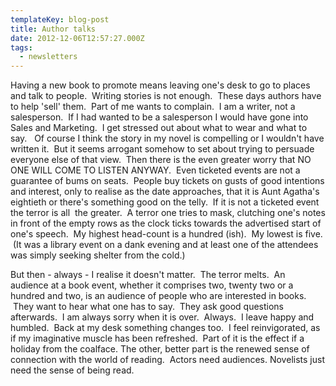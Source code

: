 ```yaml
---
templateKey: blog-post
title: Author talks
date: 2012-12-06T12:57:27.000Z
tags:
  - newsletters
---
```


Having a new book to promote means leaving one's desk to go to places and talk to people.  Writing stories is not enough.  These days authors have to help 'sell' them.  Part of me wants to complain.  I am a writer, not a salesperson.  If I had wanted to be a salesperson I would have gone into Sales and Marketing.  I get stressed out about what to wear and what to say.   Of course I think the story in my novel is compelling or I wouldn't have written it.  But it seems arrogant somehow to set about trying to persuade everyone else of that view.  Then there is the even greater worry that NO ONE WILL COME TO LISTEN ANYWAY.  Even ticketed events are not a guarantee of bums on seats.  People buy tickets on gusts of good intentions and interest, only to realise as the date approaches, that it is Aunt Agatha's eightieth or there's something good on the telly.  If it is not a ticketed event the terror is all  the greater.  A terror one tries to mask, clutching one's notes in front of the empty rows as the clock ticks towards the advertised start of one's speech.  My highest head-count is a hundred (ish).  My lowest is five.  (It was a library event on a dank evening and at least one of the attendees was simply seeking shelter from the cold.)

But then - always - I realise it doesn't matter.  The terror melts.  An audience at a book event, whether it comprises two, twenty two or a hundred and two, is an audience of people who are interested in books.  They want to hear what one has to say.  They ask good questions afterwards.  I am always sorry when it is over.  Always.  I leave happy and humbled.  Back at my desk something changes too.  I feel reinvigorated, as if my imaginative muscle has been refreshed.  Part of it is the effect if a holiday from the coalface. The other, better part is the renewed sense of connection with the world of reading.  Actors need audiences. Novelists just need the sense of being read.
